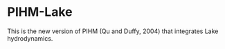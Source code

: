 # PIHM-Lake

This is the new version of PIHM (Qu and Duffy, 2004) that integrates Lake hydrodynamics. 
